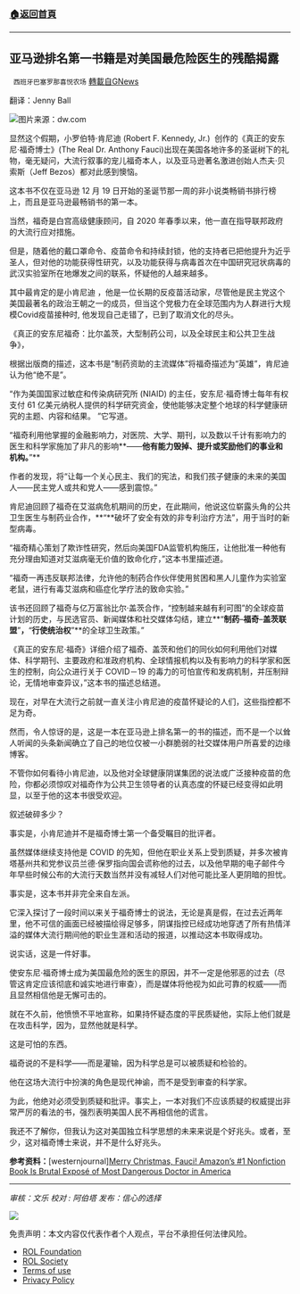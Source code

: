 ###  [:house:返回首頁](https://github.com/ourhimalayas/txt)
---


## 亚马逊排名第一书籍是对美国最危险医生的残酷揭露
` 西班牙巴塞罗那喜悦农场` [轉載自GNews](https://gnews.org/zh-hans/1795996/)

翻译：Jenny Ball

![](https://assets.gnews.org/wp-content/uploads/2021/12/58635687_303.jpg)图片来源：dw.com

显然这个假期，小罗伯特·肯尼迪 (Robert F. Kennedy, Jr.)  创作的《真正的安东尼·福奇博士》(The Real Dr. Anthony Fauci)出现在美国各地许多的圣诞树下的礼物，毫无疑问，大流行叙事的宠儿福奇本人，以及亚马逊著名激进创始人杰夫·贝索斯（Jeff Bezos）都对此感到懊恼。

这本书不仅在亚马逊 12 月 19 日开始的圣诞节那一周的非小说类畅销书排行榜上，而且是亚马逊最畅销书的第一本。

当然，福奇是白宫高级健康顾问，自 2020 年春季以来，他一直在指导联邦政府的大流行应对措施。

但是，随着他的戴口罩命令、疫苗命令和持续封锁，他的支持者已把他提升为近乎圣人，但对他的功能获得性研究，以及功能获得与病毒首次在中国研究冠状病毒的武汉实验室所在地爆发之间的联系，怀疑他的人越来越多。

其中最肯定的是小肯尼迪 ，他是一位长期的反疫苗活动家，尽管他是民主党这个美国最著名的政治王朝之一的成员，但当这个党极力在全球范围内为人群进行大规模Covid疫苗接种时, 他发现自己走错了，已到了取消文化的尽头。

《真正的安东尼福奇：比尔盖茨，大型制药公司，以及全球民主和公共卫生战争》，

根据出版商的描述，这本书是“制药资助的主流媒体”将福奇描述为“英雄”，肯尼迪认为他“绝不是”。

“作为美国国家过敏症和传染病研究所 (NIAID) 的主任，安东尼·福奇博士每年有权支付 61 亿美元纳税人提供的科学研究资金，使他能够决定整个地球的科学健康研究的主题、内容和结果。 ”它写道。

“福奇利用他掌握的金融影响力，对医院、大学、期刊，以及数以千计有影响力的医生和科学家施加了非凡的影响**——**他有能力毁掉、提升或奖励他们的事业和机构。**”**

作者的发现，将“让每一个关心民主、我们的宪法，和我们孩子健康的未来的美国人——民主党人或共和党人——感到震惊。”

肯尼迪回顾了福奇在艾滋病危机期间的历史，在此期间，他说这位崭露头角的公共卫生医生与制药业合作，**“**破坏了安全有效的非专利治疗方法”，用于当时的新型病毒。

“福奇精心策划了欺诈性研究，然后向美国FDA监管机构施压，让他批准一种他有充分理由知道对艾滋病毫无价值的致命化疗，”这本书里描述道。

“福奇一再违反联邦法律，允许他的制药合作伙伴使用贫困和黑人儿童作为实验室老鼠，进行有毒艾滋病和癌症化学疗法的致命实验。”

该书还回顾了福奇与亿万富翁比尔·盖茨合作，“控制越来越有利可图”的全球疫苗计划的历史，与民选官员、新闻媒体和社交媒体勾结，建立**“**制药**–**福奇**–**盖茨联盟**”**，**“**行使统治权**”**的全球卫生政策。”

《真正的安东尼·福奇》详细介绍了福奇、盖茨和他们的同伙如何利用他们对媒体、科学期刊、主要政府和准政府机构、全球情报机构以及有影响力的科学家和医生的控制，向公众进行关于 COVID－19 的毒力的可怕宣传和发病机制，并压制辩论，无情地审查异议，”这本书的描述总结道。

现在，对早在大流行之前就一直关注小肯尼迪的疫苗怀疑论的人们，这些指控都不足为奇。

然而，令人惊讶的是，这是一本在亚马逊上排名第一的书的描述，而不是一个以耸人听闻的头条新闻确立了自己的地位仅被一小群脆弱的社交媒体用户所喜爱的边缘博客。

不管你如何看待小肯尼迪，以及他对全球健康阴谋集团的说法或广泛接种疫苗的危险，你都必须惊叹对福奇作为​​公共卫生领导者的认真态度的怀疑已经变得如此明显，以至于他的这本书很受欢迎。

叙述破碎多少？

事实是，小肯尼迪并不是福奇博士第一个备受瞩目的批评者。

虽然媒体继续支持他是 COVID 的先知，但他在职业关系上受到质疑，并多次被肯塔基州共和党参议员兰德·保罗指向国会谎称他的过去，以及他早期的电子邮件今年早些时候公布的大流行天数当然并没有减轻人们对他可能比圣人更阴暗的担忧。

事实是，这本书并非完全来自左派。

它深入探讨了一段时间以来关于福奇博士的说法，无论是真是假，在过去近两年里，他不可信的画面已经被描绘得足够多，阴谋指控已经成功地穿透了所有热情洋溢的媒体大流行期间他的职业生涯和活动的报道，以推动这本书取得成功。

说实话，这是一件好事。

使安东尼·福奇博士成为美国最危险的医生的原因，并不一定是他邪恶的过去（尽管这肯定应该彻底和诚实地进行审查），而是媒体将他视为如此可靠的权威——而且显然相信他是无懈可击的。

就在不久前，他愤愤不平地宣称，如果持怀疑态度的平民质疑他，实际上他们就是在攻击科学，因为，显然他就是科学。

这是可怕的东西。

福奇说的不是科学——而是灌输，因为科学总是可以被质疑和检验的。

他在这场大流行中扮演的角色是现代神谕，而不是受到审查的科学家。

为此，他绝对必须受到质疑和批评。事实上，一本对我们不应该质疑的权威提出非常严厉的看法的书，强烈表明美国人民不再相信他的谎言。

我还不了解你，但我认为这对美国独立科学思想的未来来说是个好兆头。或者，至少，这对福奇博士来说，并不是什么好兆头。

**参考资料：**[westernjournal][Merry Christmas, Fauci! Amazon’s #1 Nonfiction Book Is Brutal Exposé of Most Dangerous Doctor in America](https://www.westernjournal.com/merry-christmas-fauci-amazons-1-nonfiction-book-brutal-expose-dangerous-doctor-america/?utm_source=Email&amp;utm_medium=newsletter-WJ&amp;utm_campaign=dailyam&amp;utm_content=western-journal&amp;ats_es=dca67062709054f7bc6c6d0d828f4d01)

* * *

*审核：文乐*
*校对 : 阿伯塔*
*发布：信心的选择*

![](https://assets.gnews.org/wp-content/uploads/2021/12/GNEWS_CH.-1.jpeg)

 

免责声明：本文内容仅代表作者个人观点，平台不承担任何法律风险。

- [ROL Foundation](https://rolfoundation.org/)
- [ROL Society](https://rolsociety.org/)
- [Terms of use](https://gnews.org/terms-of-use-3/)
- [Privacy Policy](https://gnews.org/privacy-policy/)
